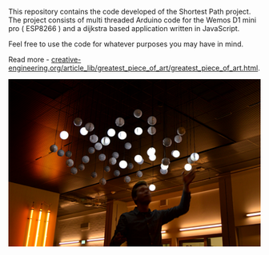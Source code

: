 
This repository contains the code developed of the Shortest Path project.
The project consists of multi threaded Arduino code for the Wemos D1 mini pro ( ESP8266 ) and a dijkstra based application written in JavaScript. 

Feel free to use the code for whatever purposes you may have in mind. 

Read more - [creative-engineering.org/article_lib/greatest_piece_of_art/greatest_piece_of_art.html](http://creative-engineering.org/article_lib/greatest_piece_of_art/greatest_piece_of_art.html).


![alt text](img/img.JPG)
